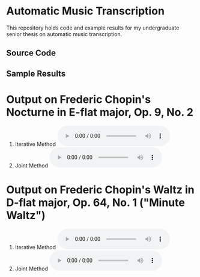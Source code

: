 # Automatic Music Transcription

This repository holds code and example results for my undergraduate senior thesis on automatic music transcription.

## Source Code



## Sample Results

# Output on Frederic Chopin's Nocturne in E-flat major, Op. 9, No. 2
1. Iterative Method
  <audio src="sample-results/chopin-nocturne-iterative.mp3" controls preload></audio>
2. Joint Method
  <audio src="sample-results/chopin-nocturne-joint.mp3" controls preload></audio>
  
# Output on Frederic Chopin's Waltz in D-flat major, Op. 64, No. 1 ("Minute Waltz")
1. Iterative Method
  <audio src="sample-results/chopin-waltz-iterative.mp3" controls preload></audio>
2. Joint Method
  <audio src="sample-results/chopin-waltz-joint.mp3" controls preload></audio>

